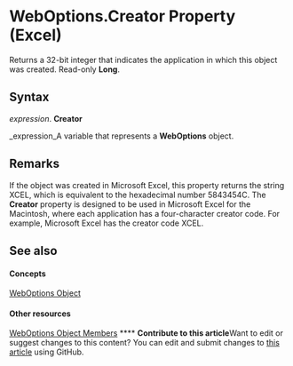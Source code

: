 
# WebOptions.Creator Property (Excel)

Returns a 32-bit integer that indicates the application in which this object was created. Read-only  **Long**.


## Syntax

 _expression_. **Creator**

 _expression_A variable that represents a  **WebOptions** object.


## Remarks

If the object was created in Microsoft Excel, this property returns the string XCEL, which is equivalent to the hexadecimal number 5843454C. The  **Creator** property is designed to be used in Microsoft Excel for the Macintosh, where each application has a four-character creator code. For example, Microsoft Excel has the creator code XCEL.


## See also


#### Concepts


 [WebOptions Object](d573637f-1891-4602-c961-091795e47356.md)
#### Other resources


 [WebOptions Object Members](4188ab11-5d84-aed8-2a2e-17881dcebe67.md)
****   **Contribute to this article**Want to edit or suggest changes to this content? You can edit and submit changes to  [this article](https://github.com/jhershey00/VBA_Excel_Test/OpenXMLCon/articles/506df7ba-2e4f-69af-793c-96c5f2aa2f1c.md) using GitHub.

